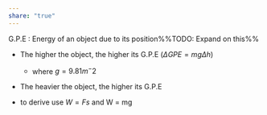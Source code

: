 ```yaml
---
share: "true"
---
```


G.P.E : Energy of an object due to its position%%TODO: Expand on this%%
- The higher the object, the higher its G.P.E ($\Delta GPE = mg\Delta h$)
	- where $g=9.81m^-2$
- The heavier the object, the higher its G.P.E

- to derive use $W=Fs$ and W = mg
